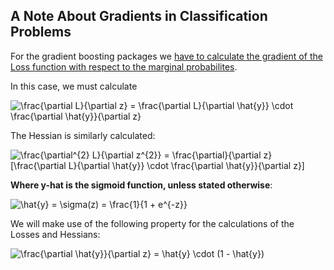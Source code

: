 ## A Note About Gradients in Classification Problems

For the gradient boosting packages we [have to calculate the gradient of the Loss function with respect to the marginal probabilites](https://github.com/Microsoft/LightGBM/blob/master/examples/python-guide/advanced_example.py).

In this case, we must calculate

<img src="https://latex.codecogs.com/svg.latex?\frac{\partial&space;L}{\partial&space;z}&space;=&space;\frac{\partial&space;L}{\partial&space;\hat{y}}&space;\cdot&space;\frac{\partial&space;\hat{y}}{\partial&space;z}" title="\frac{\partial L}{\partial z} = \frac{\partial L}{\partial \hat{y}} \cdot \frac{\partial \hat{y}}{\partial z}" />



The Hessian is similarly calculated:

<img src="https://latex.codecogs.com/svg.latex?\frac{\partial^{2}&space;L}{\partial&space;z^{2}}&space;=&space;\frac{\partial}{\partial&space;z}[\frac{\partial&space;L}{\partial&space;\hat{y}}&space;\cdot&space;\frac{\partial&space;\hat{y}}{\partial&space;z}]" title="\frac{\partial^{2} L}{\partial z^{2}} = \frac{\partial}{\partial z}[\frac{\partial L}{\partial \hat{y}} \cdot \frac{\partial \hat{y}}{\partial z}]" />


**Where y-hat is the sigmoid function, unless stated otherwise**:

<img src="https://latex.codecogs.com/svg.latex?\hat{y}&space;=&space;\sigma(z)&space;=&space;\frac{1}{1&space;&plus;&space;e^{-z}}" title="\hat{y} = \sigma(z) = \frac{1}{1 + e^{-z}}" />

We will make use of the following property for the calculations of the Losses and Hessians:

<img src="https://latex.codecogs.com/svg.latex?\frac{\partial&space;\hat{y}}{\partial&space;z}&space;=&space;\hat{y}&space;\cdot&space;(1&space;-&space;\hat{y})" title="\frac{\partial \hat{y}}{\partial z} = \hat{y} \cdot (1 - \hat{y})" />